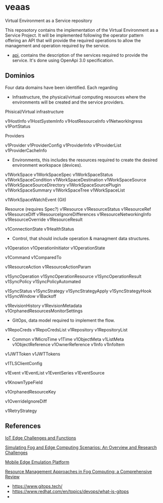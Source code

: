 # veaas
Virtual Environment as a Service repository

This reposotory contains the implementation of the Virtual Environment as a Service Project. It will be implemented following the operator pattern offering an API that will provide the required operations to allow the management and operation required by the service.


- [api](api), contains the description of the services required to provide the service. It's done using OpenApi 3.0 specification.


## Dominios

Four data domains have been identified. Each regarding 

- Infrastructure, the physical/virtual computing resources where the environments will be created and the service providers.

Phisical/Virtual infrastructure

v1HostInfo
v1HostSystemInfo
v1HostResourceInfo
v1NetworkIngress
v1PortStatus

Providers

v1Provider
v1ProviderConfig
v1ProviderInfo
v1ProviderList
v1ProviderCacheInfo

 
- Environments, this includes the resources required to create the desired environment workspace (devices).

v1WorkSpace
v1WorkSpaceSpec
v1WorkSpaceStatus
v1WorkSpaceCondition
v1WorkSpaceDestination
v1WorkSpaceSource
v1WorkSpaceSourceDirectory
v1WorkSpaceSourcePlugin
v1WorkSpaceSummary
v1WorkSpaceTree
v1WorkSpaceList


v1WorkSpaceWatchEvent (Git)

Resource (requires Spec?)
v1Resource
v1ResourceStatus
v1ResourceRef
v1ResourceDiff
v1ResourceIgnoreDifferences
v1ResourceNetworkingInfo
v1ResourceOverride
v1ResourceResult


v1ConnectionState
v1HealthStatus


- Control, that should include operation & managment data structures.


v1Operation
v1OperationInitiator
v1OperationState

v1Command
v1ComparedTo

v1ResourceAction
v1ResourceActionParam

v1SyncOperation
v1SyncOperationResource
v1SyncOperationResult
v1SyncPolicy
v1SyncPolicyAutomated

v1SyncStatus
v1SyncStrategy
v1SyncStrategyApply
v1SyncStrategyHook
v1SyncWindow
v1Backoff

v1RevisionHistory
v1RevisionMetadata
v1OrphanedResourcesMonitorSettings


- GitOps, data model required to implement the flow.

v1RepoCreds
v1RepoCredsList
v1Repository
v1RepositoryList


- Common
v1MicroTime
v1Time
v1ObjectMeta
v1ListMeta
v1ObjectReference
v1OwnerReference
v1Info
v1InfoItem

v1JWTToken
v1JWTTokens

v1TLSClientConfig

v1Event
v1EventList
v1EventSeries
v1EventSource


v1KnownTypeField

v1OrphanedResourceKey

v1OverrideIgnoreDiff

v1RetryStrategy


## References

[IoT Edge Challenges and Functions](https://datatracker.ietf.org/doc/draft-irtf-t2trg-iot-edge/)

[Simulating Fog and Edge Computing
Scenarios: An Overview and Research Challenges](https://doi.org/10.3390/fi11030055)

[Mobile Edge Emulation Platform](https://github.com/InterDigitalInc/AdvantEDGE)


[Resource Management Approaches in Fog Computing: a Comprehensive Review](https://doi.org/10.1007/s10723-019-09491-1)

- https://www.gitops.tech/
- https://www.redhat.com/en/topics/devops/what-is-gitops
- 

